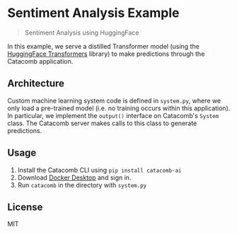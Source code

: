 # Sentiment Analysis Example
> Sentiment Analysis using HuggingFace

In this example, we serve a distilled Transformer model (using
the [HuggingFace Transformers](https://github.com/huggingface/transformers) library) to make predictions through the Catacomb application.

## Architecture
Custom machine learning system code is defined in `system.py`, where we only load a pre-trained model (i.e. no training occurs within this application). In particular, we implement the `output()` interface on Catacomb's `System` class. The Catacomb server makes calls to this class to generate predictions.

## Usage
1. Install the Catacomb CLI using `pip install catacomb-ai`
2. Download [Docker Desktop](https://www.docker.com/products/docker-desktop) and sign in.
3. Run `catacomb` in the directory with `system.py`

## License
MIT

